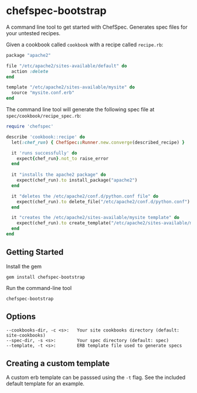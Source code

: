 chefspec-bootstrap
==================

A command line tool to get started with ChefSpec. Generates spec files for your untested recipes.

Given a cookbook called `cookbook` with a recipe called `recipe.rb`:
```ruby
package "apache2"

file "/etc/apache2/sites-available/default" do
  action :delete
end

template "/etc/apache2/sites-available/mysite" do
  source "mysite.conf.erb"
end
```

The command line tool will generate the following spec file at `spec/cookbook/recipe_spec.rb`:
```ruby
require 'chefspec'

describe 'cookbook::recipe' do
  let(:chef_run) { ChefSpec::Runner.new.converge(described_recipe) }

  it 'runs successfully' do
    expect{chef_run}.not_to raise_error
  end
  
  it "installs the apache2 package" do
    expect(chef_run).to install_package("apache2")
  end

  it "deletes the /etc/apache2/conf.d/python.conf file" do
    expect(chef_run).to delete_file("/etc/apache2/conf.d/python.conf")
  end

  it "creates the /etc/apache2/sites-available/mysite template" do
    expect(chef_run).to create_template("/etc/apache2/sites-available/mysite")
  end
end
```


Getting Started
---
Install the gem
```
gem install chefspec-bootstrap
```

Run the command-line tool
```
chefspec-bootstrap
```

Options
---
```
--cookbooks-dir, -c <s>:   Your site cookbooks directory (default: site-cookbooks)
--spec-dir, -s <s>:        Your spec directory (default: spec)
--template, -t <s>:        ERB template file used to generate specs
```

Creating a custom template
---
A custom erb template can be passsed using the `-t` flag. See the included default template for an example.
